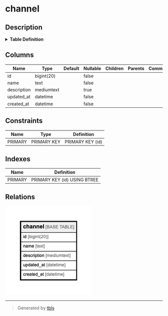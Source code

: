 # channel

## Description

<details>
<summary><strong>Table Definition</strong></summary>

```sql
CREATE TABLE `channel` (
  `id` bigint(20) NOT NULL AUTO_INCREMENT,
  `name` text NOT NULL,
  `description` mediumtext,
  `updated_at` datetime NOT NULL,
  `created_at` datetime NOT NULL,
  PRIMARY KEY (`id`)
) ENGINE=InnoDB AUTO_INCREMENT=920 DEFAULT CHARSET=utf8mb4
```

</details>

## Columns

| Name | Type | Default | Nullable | Children | Parents | Comment |
| ---- | ---- | ------- | -------- | -------- | ------- | ------- |
| id | bigint(20) |  | false |  |  |  |
| name | text |  | false |  |  |  |
| description | mediumtext |  | true |  |  |  |
| updated_at | datetime |  | false |  |  |  |
| created_at | datetime |  | false |  |  |  |

## Constraints

| Name | Type | Definition |
| ---- | ---- | ---------- |
| PRIMARY | PRIMARY KEY | PRIMARY KEY (id) |

## Indexes

| Name | Definition |
| ---- | ---------- |
| PRIMARY | PRIMARY KEY (id) USING BTREE |

## Relations

![er](channel.png)

---

> Generated by [tbls](https://github.com/k1LoW/tbls)
